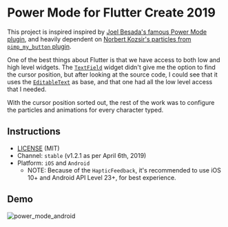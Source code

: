 # Power Mode for Flutter Create 2019

This project is inspired inspired by [Joel Besada's famous Power Mode plugin](https://twitter.com/JoelBesada/status/670343885655293952), and heavily dependent on [Norbert Kozsir's particles from `pimp_my_button` plugin](https://github.com/Norbert515/pimp_my_button).

One of the best things about Flutter is that we have access to both low and high level widgets. The [`TextField`](https://github.com/flutter/flutter/blob/stable/packages/flutter/lib/src/material/text_field.dart) widget didn't give me the option to find the cursor position, but after looking at the source code, I could see that it uses the [`EditableText`](https://github.com/flutter/flutter/blob/stable/packages/flutter/lib/src/widgets/editable_text.dart) as base, and that one had all the low level access that I needed.

With the cursor position sorted out, the rest of the work was to configure the particles and animations for every character typed.

## Instructions

* [LICENSE](LICENSE) (MIT)
* Channel: `stable` (v1.2.1 as per April 6th, 2019)
* Platform: `iOS` and `Android`
  * NOTE: Because of the `HapticFeedback`, it's recommended to use iOS 10+ and Android API Level 23+, for best experience.

## Demo

![power_mode_android](https://user-images.githubusercontent.com/723360/55664839-0c899480-5803-11e9-8fdf-c75704822c0d.gif)

